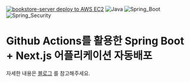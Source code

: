 [![bookstore-server deploy to AWS EC2](https://github.com/jsungl/bookstore-server/actions/workflows/gradle.yml/badge.svg)](https://github.com/jsungl/bookstore-server/actions/workflows/gradle.yml)
![Java](https://img.shields.io/badge/java-v17-red?logo=openjdk)
![Spring_Boot](https://img.shields.io/badge/Spring_Boot-v3.1.9-green?logo=spring)
![Spring_Security](https://img.shields.io/badge/Spring_Security-v6.1.7-green?logo=spring)


# Github Actions를 활용한 Spring Boot + Next.js 어플리케이션 자동배포
자세한 내용은 [블로그](https://morefromjs.notion.site/Github-Actions-Spring-Boot-Next-js-AWS-EC2-Github-Actions-Docker-Nginx-fd3cc9ad34c143f5b89053278e3d486f) 를 참고해주세요.
